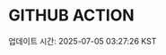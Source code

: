 # GITHUB ACTION
  <!-- START_UPDATED_TIME -->
  업데이트 시간: 2025-07-05 03:27:26 KST
  <!-- END_UPDATED_TIME -->
